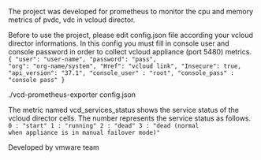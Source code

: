 The project was developed for prometheus to monitor the cpu and memory metrics of pvdc, vdc in vcloud director.

Before to use the project, please edit config.json file according your vcloud director informations. In this config you must fill in console user and console password in order to collect vcloud appliance (port 5480) metrics.
<code>
{
  "user": "user-name",
  "password": "pass",
  "org": "org-name/system",
  "Href": "vcloud link",
  "Insecure":    true,
  "api_version": "37.1",
  "console_user" : "root",
  "console_pass" : "console pass"
}
</code>

 ./vcd-prometheus-exporter config.json

The metric named vcd_services_status shows the service status of the vcloud director cells. The number represents the service status as follows.
<code>
		0 : "start"
		1 : "running"
		2 : "dead"
		3 : "dead (normal when appliance is in manual failover mode)"
</code>	

Developed by vmware team 
